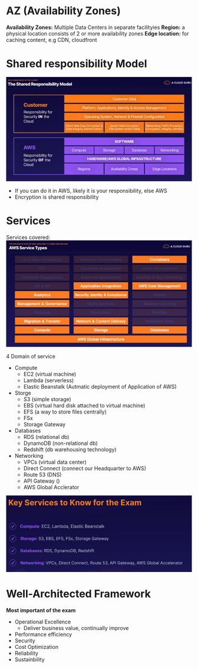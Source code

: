 # AZ (Availability Zones)
**Availability Zones:** Multiple Data Centers in separate facilityies
**Region:** a physical location consists of 2 or more availability zones
**Edge location:** for caching content, e.g CDN, cloudfront


# Shared responsibility Model
![](../../../z.Images/Pasted%20image%2020230606141203.png)

- If you can do it in AWS, likely it is your responsibility, else AWS
- Encryption is shared responsibility

# Services

Services covered: 
![](../../../z.Images/Pasted%20image%2020230606140432.png)


4 Domain of service

- Compute
	- EC2 (virtual machine)
	- Lambda (serverless)
	- Elastic Beanstalk (Autmatic deployment of Application of AWS)
- Storge
	- S3 (simple storage)
	- EBS (virtual hard disk attached to virtual machine)
	- EFS (a way to store files centrally)
	- FSx
	- Storage Gateway
- Databases
	- RDS (relational db)
	- DynamoDB (non-relational db)
	- Redshift (db warehousing technology)
- Networking
	- VPCs (virtual data center)
	- Direct Connect (connect our Headquarter to AWS)
	- Route 53 (DNS)
	- API Gateway ()
	- AWS Global Acclerator

![](../../../z.Images/Pasted%20image%2020230606142042.png)


# Well-Architected Framework
**Most important of the exam**

- Operational Excellence
	- Deliver business value, continually improve 
- Performance efficiency
- Security
- Cost Optimization
- Reliability
- Sustainbility